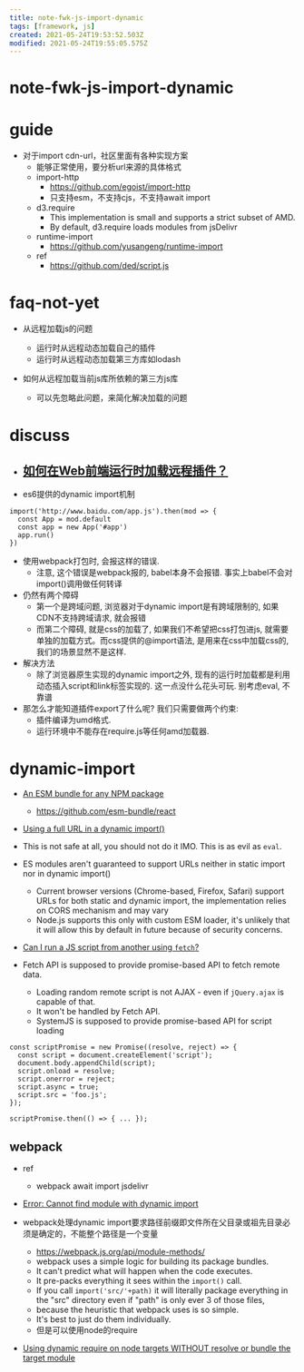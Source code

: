 ```yaml
---
title: note-fwk-js-import-dynamic
tags: [framework, js]
created: 2021-05-24T19:53:52.503Z
modified: 2021-05-24T19:55:05.575Z
---
```


# note-fwk-js-import-dynamic

# guide

- 对于import cdn-url，社区里面有各种实现方案
  - 能够正常使用，要分析url来源的具体格式
  - import-http
    - https://github.com/egoist/import-http
    - 只支持esm，不支持cjs，不支持await import
  - d3.require
    - This implementation is small and supports a strict subset of AMD.
    - By default, d3.require loads modules from jsDelivr
  - runtime-import
    - https://github.com/yusangeng/runtime-import
  - ref
    - https://github.com/ded/script.js

# faq-not-yet

- 从远程加载js的问题
  - 运行时从远程动态加载自己的插件
  - 运行时从远程动态加载第三方库如lodash

- 如何从远程加载当前js库所依赖的第三方js库
  - 可以先忽略此问题，来简化解决加载的问题

# discuss

- ## [如何在Web前端运行时加载远程插件？](https://zhuanlan.zhihu.com/p/47272705)
- es6提供的dynamic import机制

```JS
import('http://www.baidu.com/app.js').then(mod => {
  const App = mod.default
  const app = new App('#app')
  app.run()
})
```

- 使用webpack打包时, 会报这样的错误.
  - 注意, 这个错误是webpack报的, babel本身不会报错. 事实上babel不会对import()调用做任何转译
- 仍然有两个障碍
  - 第一个是跨域问题, 浏览器对于dynamic import是有跨域限制的, 如果CDN不支持跨域请求, 就会报错
  - 而第二个障碍, 就是css的加载了, 如果我们不希望把css打包进js, 就需要单独的加载方式。而css提供的@import语法, 是用来在css中加载css的, 我们的场景显然不是这样.
- 解决方法
  - 除了浏览器原生实现的dynamic import之外, 现有的运行时加载都是利用动态插入script和link标签实现的. 这一点没什么花头可玩. 别考虑eval, 不靠谱
- 那怎么才能知道插件export了什么呢? 我们只需要做两个约束:
  - 插件编译为umd格式.
  - 运行环境中不能存在require.js等任何amd加载器.

# dynamic-import

- [An ESM bundle for any NPM package](https://medium.com/@joeldenning/an-esm-bundle-for-any-npm-package-5f850db0e04d)
  - https://github.com/esm-bundle/react

- [Using a full URL in a dynamic import()](https://stackoverflow.com/questions/50097327/)
- This is not safe at all, you should not do it IMO. This is as evil as `eval`.
- ES modules aren't guaranteed to support URLs neither in static import nor in dynamic import()
  - Current browser versions (Chrome-based, Firefox, Safari) support URLs for both static and dynamic import, the implementation relies on CORS mechanism and may vary
  - Node.js supports this only with custom ESM loader, it's unlikely that it will allow this by default in future because of security concerns.

- [Can I run a JS script from another using `fetch`?](https://stackoverflow.com/questions/44803944)
- Fetch API is supposed to provide promise-based API to fetch remote data. 
  - Loading random remote script is not AJAX - even if `jQuery.ajax` is capable of that. 
  - It won't be handled by Fetch API.
  - SystemJS is supposed to provide promise-based API for script loading

```JS
const scriptPromise = new Promise((resolve, reject) => {
  const script = document.createElement('script');
  document.body.appendChild(script);
  script.onload = resolve;
  script.onerror = reject;
  script.async = true;
  script.src = 'foo.js';
});

scriptPromise.then(() => { ... });
```

## webpack

- ref
  - webpack await import jsdelivr

- [Error: Cannot find module with dynamic import](https://github.com/webpack/webpack/issues/6680)
- webpack处理dynamic import要求路径前缀即文件所在父目录或祖先目录必须是确定的，不能整个路径是一个变量
  - https://webpack.js.org/api/module-methods/
  - webpack uses a simple logic for building its package bundles. 
  - It can't predict what will happen when the code executes.
  - It pre-packs everything it sees within the `import()` call. 
  - If you call `import('src/'+path)` it will literally package everything in the "src" directory even if "path" is only ever 3 of those files, 
  - because the heuristic that webpack uses is so simple. 
  - It's best to just do them individually.
  - 但是可以使用node的require

- [Using dynamic require on node targets WITHOUT resolve or bundle the target module](https://github.com/webpack/webpack/issues/4175)
